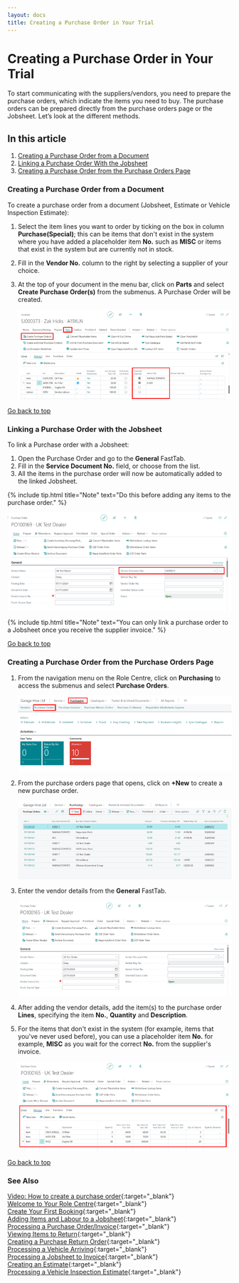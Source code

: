 ```yaml
---
layout: docs
title: Creating a Purchase Order in Your Trial
---
```


<a name="top"></a>

# Creating a Purchase Order in Your Trial

To start communicating with the suppliers/vendors, you need to prepare the purchase orders, which indicate the items you need to buy. The purchase orders can be prepared directly from the purchase orders page or the Jobsheet. Let’s look at the different methods.

## In this article

1. [Creating a Purchase Order from a Document](#creating-a-purchase-order-from-a-document)
2. [Linking a Purchase Order With the Jobsheet](#linking-a-purchase-order-with-the-jobsheet)
3.  [Creating a Purchase Order from the Purchase Orders Page](#creating-a-purchase-order-from-the-purchase-orders-page)

### Creating a Purchase Order from a Document
To create a purchase order from a document (Jobsheet, Estimate or Vehicle Inspection Estimate):
1. Select the item lines you want to order by ticking on the box in column **Purchase(Special)**; this can be items that don't exist in the system where you have added a placeholder item **No.** such as **MISC** or items that exist in the system but are currently not in stock. 
2. Fill in the **Vendor No.** column to the right by selecting a supplier of your choice.
3. At the top of your document in the menu bar, click on **Parts** and select **Create Purchase Order(s)** from the submenus. A Purchase Order will be created.

   ![](media/garagehive-trial-creating-a-purchase-order4.png)


[Go back to top](#top)

### Linking a Purchase Order with the Jobsheet
To link a Purchase order with a Jobsheet:
1. Open the Purchase Order and go to the **General** FastTab.
2. Fill in the **Service Document No.** field, or choose from the list. 
3. All the items in the purchase order will now be automatically added to the linked Jobsheet.

{% include tip.html title="Note" text="Do this before adding any items to the purchase order." %}

   ![](media/garagehive-trial-creating-a-purchase-order3.png)

{% include tip.html title="Note" text="You can only link a purchase order to a Jobsheet once you receive the supplier invoice." %}


[Go back to top](#top)

### Creating a Purchase Order from the Purchase Orders Page
1. From the navigation menu on the Role Centre, click on **Purchasing** to access the submenus and select **Purchase Orders**.

   ![](media/garagehive-trial-creating-a-purchase-order1.png)

2. From the purchase orders page that opens, click on **+New** to create a new purchase order.

   ![](media/garagehive-trial-creating-a-purchase-order2.png)

3. Enter the vendor details from the **General** FastTab.

   ![](media/garagehive-trial-creating-a-purchase-order5.png)

4. After adding the vendor details, add the item(s) to the purchase order **Lines**, specifying the item **No.**, **Quantity** and **Description**.
5. For the items that don't exist in the system (for example, items that you've never used before), you can use a placeholder item **No.** for example, **MISC** as you wait for the correct **No.** from the supplier's invoice.

   ![](media/garagehive-trial-creating-a-purchase-order6.png) 


[Go back to top](#top)

### **See Also**

[Video: How to create a purchase order](https://www.youtube.com/watch?v=M1KB7dSiZrY){:target="_blank"} \
[Welcome to Your Role Centre](garagehive-trial-welcome-to-the-role-centre.html){:target="_blank"} \
[Create Your First Booking](garagehive-trial-creating-your-first-booking.html){:target="_blank"} \
[Adding Items and Labour to a Jobsheet](garagehive-trial-adding-items-and-labour-to-a-jobsheet.html){:target="_blank"} \
[Processing a Purchase Order/Invoice](garagehive-trial-processing-a-purchase-order.html){:target="_blank"} \
[Viewing Items to Return](garagehive-trial-viewing-items-to-return.html){:target="_blank"} \
[Creating a Purchase Return Order](garagehive-trial-creating-a-purchase-return-order.html){:target="_blank"} \
[Processing a Vehicle Arriving](garagehive-trial-processing-a-vehicle-arriving.html){:target="_blank"} \
[Processing a Jobsheet to Invoice](garagehive-trial-processing-a-jobsheet-to-invoice.html){:target="_blank"} \
[Creating an Estimate](garagehive-trial-creating-an-estimate.html){:target="_blank"} \
[Processing a Vehicle Inspection Estimate](garagehive-trial-processing-a-vehicle-inspection-estimate.html){:target="_blank"}